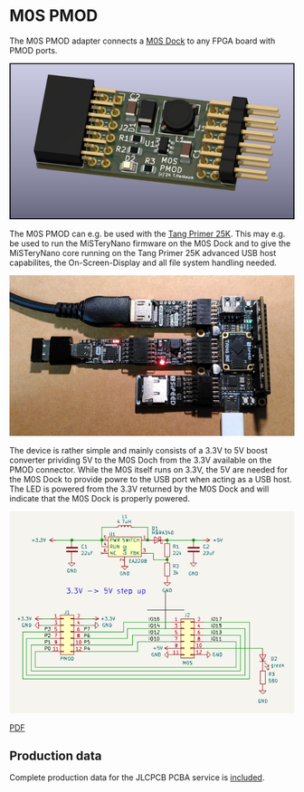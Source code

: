 # M0S PMOD

The M0S PMOD adapter connects a  [M0S Dock](https://wiki.sipeed.com/hardware/en/maixzero/m0s/m0s.html) to any FPGA board with PMOD ports.

![Rendering](m0s_pmod.jpg)

The M0S PMOD can e.g. be used with the [Tang Primer
25K](https://wiki.sipeed.com/hardware/en/tang/tang-primer-25k/primer-25k.html). This
may e.g. be used to run the MiSTeryNano firmware on the M0S Dock and
to give the MiSTeryNano core running on the Tang Primer 25K advanced
USB host capabilites, the On-Screen-Display and all file system
handling needed.

![M0S on Tang Primer 25k](m0s_pmod_tp25k.jpg)

The device is rather simple and mainly consists of a 3.3V to 5V boost
converter prividing 5V to the M0S Doch from the 3.3V available on the
PMOD connector. While the M0S itself runs on 3.3V, the 5V are needed
for the M0S Dock to provide powre to the USB port when acting as a USB
host. The LED is powered from the 3.3V returned by the M0S Dock and
will indicate that the M0S Dock is properly powered.

![Schematic](m0s_pmod_schematic.png)

[PDF](m0s_pmod_schematic.pdf)

## Production data

Complete production data for the JLCPCB PCBA service is [included](jlcpcb).